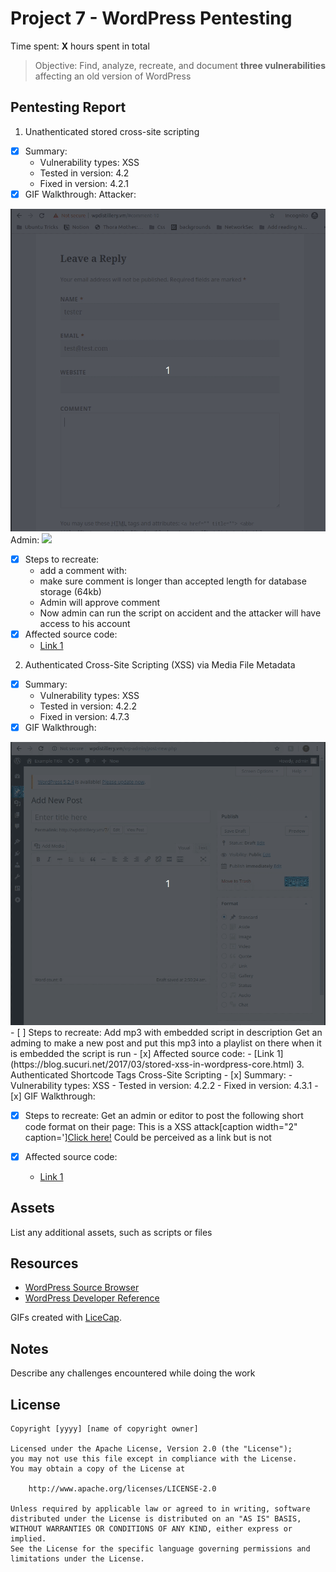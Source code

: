 # Project 7 - WordPress Pentesting

Time spent: **X** hours spent in total

> Objective: Find, analyze, recreate, and document **three vulnerabilities** affecting an old version of WordPress

## Pentesting Report

1. Unathenticated stored cross-site scripting
  - [x] Summary: 
    - Vulnerability types: XSS
    - Tested in version: 4.2
    - Fixed in version: 4.2.1
  - [x] GIF Walkthrough: 
      Attacker:
  <img src="https://github.com/ThoMot/CodePathLab7-8/blob/master/gifs/attacker1.gif">
      Admin:
  <img src ="https://github.com/ThoMot/CodePathLab7-8/blob/master/gifs/admin1.gif">
  
  - [x] Steps to recreate: 
      - add a comment with: <a title='x onmouseover=alert(unescape(/hello%20world/.source)) style=position:absolute;left:0;top:0;width:5000px;height:5000px  AAAAAAAAAAAA...[64 kb]..AAA'></a>
      - make sure comment is longer than accepted length for database storage (64kb)
      - Admin will approve comment
      - Now admin can run the script on accident and the attacker will have access to his account
  - [x] Affected source code:
    - [Link 1](https://wpvulndb.com/vulnerabilities/7945)
2. Authenticated Cross-Site Scripting (XSS) via Media File Metadata
  - [x] Summary: 
    - Vulnerability types: XSS
    - Tested in version: 4.2.2
    - Fixed in version: 4.7.3
  - [x] GIF Walkthrough: 
  <img src ="https://github.com/ThoMot/CodePathLab7-8/blob/master/gifs/XSSmp3Vulnerability.gif">
  - [ ] Steps to recreate: 
      Add mp3 with embedded script in description
      Get an adming to make a new post and put this mp3 into a playlist on there
      when it is embedded the script is run
  - [x] Affected source code:
    - [Link 1](https://blog.sucuri.net/2017/03/stored-xss-in-wordpress-core.html)
3. Authenticated Shortcode Tags Cross-Site Scripting
  - [x] Summary: 
    - Vulnerability types: XSS
    - Tested in version: 4.2.2
    - Fixed in version: 4.3.1
  - [x] GIF Walkthrough: 
  
  - [x] Steps to recreate: 
    Get an admin or editor to post the following short code format on their page: 
    This is a XSS attack[caption width="2" caption='<a href="' ">]</a><a href="http://onMouseOver='alert(1)'">Click here!</a>
    Could be perceived as a link but is not
    
  - [x] Affected source code: 
    - [Link 1](https://wpvulndb.com/vulnerabilities/8186)

## Assets

List any additional assets, such as scripts or files

## Resources

- [WordPress Source Browser](https://core.trac.wordpress.org/browser/)
- [WordPress Developer Reference](https://developer.wordpress.org/reference/)

GIFs created with [LiceCap](http://www.cockos.com/licecap/).

## Notes

Describe any challenges encountered while doing the work

## License

    Copyright [yyyy] [name of copyright owner]

    Licensed under the Apache License, Version 2.0 (the "License");
    you may not use this file except in compliance with the License.
    You may obtain a copy of the License at

        http://www.apache.org/licenses/LICENSE-2.0

    Unless required by applicable law or agreed to in writing, software
    distributed under the License is distributed on an "AS IS" BASIS,
    WITHOUT WARRANTIES OR CONDITIONS OF ANY KIND, either express or implied.
    See the License for the specific language governing permissions and
    limitations under the License.
